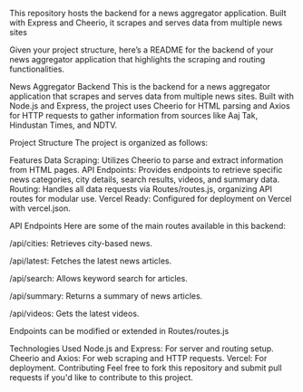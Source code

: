 This repository hosts the backend for a news aggregator application. Built with Express and Cheerio, it scrapes and serves data from multiple news sites




Given your project structure, here’s a README for the backend of your news aggregator application that highlights the scraping and routing functionalities.

News Aggregator Backend
This is the backend for a news aggregator application that scrapes and serves data from multiple news sites. Built with Node.js and Express, the project uses Cheerio for HTML parsing and Axios for HTTP requests to gather information from sources like Aaj Tak, Hindustan Times, and NDTV.

Project Structure
The project is organized as follows:


Features
Data Scraping: Utilizes Cheerio to parse and extract information from HTML pages.
API Endpoints: Provides endpoints to retrieve specific news categories, city details, search results, videos, and summary data.
Routing: Handles all data requests via Routes/routes.js, organizing API routes for modular use.
Vercel Ready: Configured for deployment on Vercel with vercel.json.

API Endpoints
Here are some of the main routes available in this backend:

/api/cities: Retrieves city-based news.

/api/latest: Fetches the latest news articles.

/api/search: Allows keyword search for articles.

/api/summary: Returns a summary of news articles.

/api/videos: Gets the latest videos.

Endpoints can be modified or extended in Routes/routes.js

Technologies Used
Node.js and Express: For server and routing setup.
Cheerio and Axios: For web scraping and HTTP requests.
Vercel: For deployment.
Contributing
Feel free to fork this repository and submit pull requests if you'd like to contribute to this project.

